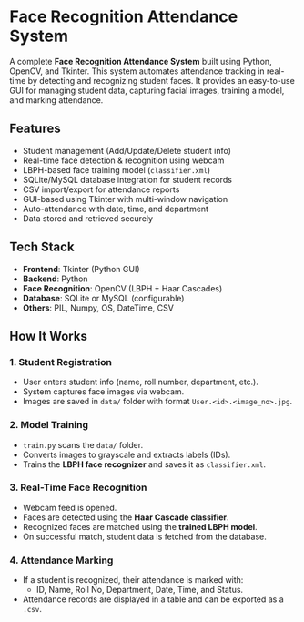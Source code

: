 # Face Recognition Attendance System

A complete **Face Recognition Attendance System** built using Python, OpenCV, and Tkinter. This system automates attendance tracking in real-time by detecting and recognizing student faces. It provides an easy-to-use GUI for managing student data, capturing facial images, training a model, and marking attendance.

## Features

- Student management (Add/Update/Delete student info)
- Real-time face detection & recognition using webcam
- LBPH-based face training model (`classifier.xml`)
- SQLite/MySQL database integration for student records
- CSV import/export for attendance reports
- GUI-based using Tkinter with multi-window navigation
- Auto-attendance with date, time, and department
- Data stored and retrieved securely

## Tech Stack

- **Frontend**: Tkinter (Python GUI)
- **Backend**: Python
- **Face Recognition**: OpenCV (LBPH + Haar Cascades)
- **Database**: SQLite or MySQL (configurable)
- **Others**: PIL, Numpy, OS, DateTime, CSV

## How It Works

### 1. Student Registration
- User enters student info (name, roll number, department, etc.).
- System captures face images via webcam.
- Images are saved in `data/` folder with format `User.<id>.<image_no>.jpg`.

### 2. Model Training
- `train.py` scans the `data/` folder.
- Converts images to grayscale and extracts labels (IDs).
- Trains the **LBPH face recognizer** and saves it as `classifier.xml`.

### 3. Real-Time Face Recognition
- Webcam feed is opened.
- Faces are detected using the **Haar Cascade classifier**.
- Recognized faces are matched using the **trained LBPH model**.
- On successful match, student data is fetched from the database.

### 4. Attendance Marking
- If a student is recognized, their attendance is marked with:
  - ID, Name, Roll No, Department, Date, Time, and Status.
- Attendance records are displayed in a table and can be exported as a `.csv`.



